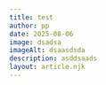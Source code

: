 ```yaml
---
title: test
author: pp
date: 2025-08-06
image: dsadsa
imageAlt: dsaasdsda
description: asddsaads
layout: article.njk
---
```

